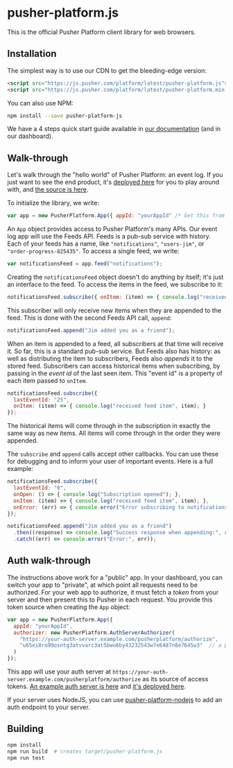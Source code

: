 # pusher-platform.js

This is the official Pusher Platform client library for web browsers.

## Installation

The simplest way is to use our CDN to get the bleeding-edge version:

```html
<script src="https://js.pusher.com/platform/latest/pusher-platform.js"></script>
<script src="https://js.pusher.com/platform/latest/pusher-platform.min.js"></script>
```

You can also use NPM:

```bash
npm install --save pusher-platform-js
```

We have a 4 steps quick start guide available in [our documentation](https://github.com/pusher/feeds-api/wiki/Getting-Started-%5BJavascript%5D) (and in our dashboard).


## Walk-through

Let's walk through the "hello world" of Pusher Platform: an event log. If you just want to see the end product, it's [deployed here](https://pusher.github.io/pusher-platform-js/example.html) for you to play around with, and [the source is here](https://github.com/pusher/pusher-platform-js/blob/master/example.html).

To initialize the library, we write:

```js
var app = new PusherPlatform.App({ appId: "yourAppId" /* Get this from your dashboard */ });
```

An `App` object provides access to Pusher Platform's many APIs. Our event log app will use the Feeds API. Feeds is a pub-sub service with history. Each of your feeds has a name, like `"notifications"`, `"users-jim"`, or `"order-progress-825435"`. To access a single feed, we write:

```js
var notificationsFeed = app.feed("notifications");
```

Creating the `notificationsFeed` object doesn't do anything by itself; it's just an interface to the feed. To access the items in the feed, we subscribe to it:

```js
notificationsFeed.subscribe({ onItem: (item) => { console.log("received feed item", item); } });
```

This subscriber will only receive new items when they are appended to the feed. This is done with the second Feeds API call, `append`:

```js
notificationsFeed.append("Jim added you as a friend");
```

When an item is appended to a feed, all subscribers at that time will receive it. So far, this is a standard pub-sub service. But Feeds also has history: as well as distributing the item to subscribers, Feeds also _appends_ it to the stored feed. Subscribers can access historical items when subscribing, by passing in the _event id_ of the last seen item. This "event id" is a property of each item passed to `onItem`.

```js
notificationsFeed.subscribe({
  lastEventId: "25",
  onItem: (item) => { console.log("received feed item", item); }
});
```

The historical items will come through in the subscription in exactly the same way as new items. All items will come through in the order they were appended.

The `subscribe` and `append` calls accept other callbacks. You can use these for debugging and to inform your user of important events. Here is a full example:

```js
notificationsFeed.subscribe({
  lastEventId: "0",
  onOpen: () => { console.log("Subscription opened"); },
  onItem: (item) => { console.log("received feed item", item); },
  onError: (err) => { console.error("Error subscribing to notifications:", err); }
});

notificationsFeed.append("Jim added you as a friend")
  .then((response) => console.log("Success response when appending:", response))
  .catch((err) => console.error("Error:", err));
```


## Auth walk-through

The instructions above work for a "public" app. In your dashboard, you can switch your app to "private", at which point all requests need to be authorized. For your web app to authorize, it must fetch a _token_ from your server and then present this to Pusher in each request. You provide this token source when creating the `App` object:

```js
var app = new PusherPlatform.App({
  appId: "yourAppId",
  authorizer: new PusherPlatform.AuthServerAuthorizer(
    "https://your-auth-server.example.com/pusherplatform/authorize",
    "u65ei8ro99osntg3atvvarc3at5bwu6by43232543w7e6487n8e7645w3"  // a proof of identity, e.g. session cookie
  )
});
```

This app will use your auth server at `https://your-auth-server.example.com/pusherplatform/authorize` as its source of access tokens. [An example auth server is here](https://github.com/pusher/pusher-platform-auth-server-example) and [it's deployed here](https://platform-example-authorizer.herokuapp.com/pusherplatform/authorize).

If your server uses NodeJS, you can use [pusher-platform-nodejs](https://github.com/pusher/pusher-platform-nodejs) to add an auth endpoint to your server.


## Building

```bash
npm install
npm run build  # creates target/pusher-platform.js
npm run test
```
